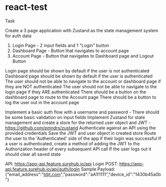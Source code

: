 # react-test

Task

Create a 3 page application with Zustand as the state management system for auth data

1) Login Page - 2 input fields and 1 "Login" button
2) Dashboard Page - Button that navigates to account page
3) Account Page - Button that navigates to Dashboard page and Logout Button

Login page should be shown by default if the user is not authenticated
Dashboard page should be shown by default if the user is authenticated
The user should not be able to navigate to the account or dashboard page if they are NOT authenticated
The user should not be able to navigate to the login page if they ARE authenticated
There should be a button on the dashboard page to route to the Account page
There should be a button to log the user out in the account page

Implement a basic auth flow with a username and password - There should be some basic validation on input fields
Implement Zustand for state management and create a store for the returned user object and JWT - https://github.com/pmndrs/zustand
Authenticate against an API using the provided credentials
Save the JWT and user object in created store
Route the user to the 'Authenticated' side of the app if their login was successful
If a user is authenticated, create a method of adding the JWT to the Authorization header of every subsequent API call
If the user logs out it should clear all saved state

API: https://app-api.feature.surehub.io/api
Login POST: https://app-api.feature.surehub.io/api/auth/login
Sample Payload: {"email_address":"t@t.com","password":"aA1!1111","device_id":"1430b45a0b"}
